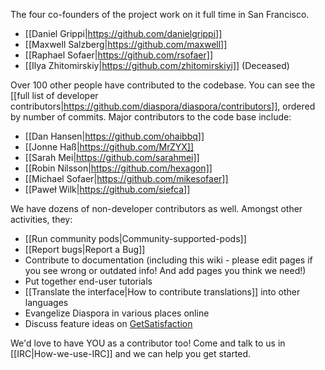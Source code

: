 The four co-founders of the project work on it full time in San Francisco.

* [[Daniel Grippi|https://github.com/danielgrippi]]
* [[Maxwell Salzberg|https://github.com/maxwell]]
* [[Raphael Sofaer|https://github.com/rsofaer]]
* [[Ilya Zhitomirskiy|https://github.com/zhitomirskiyi]] (Deceased)

Over 100 other people have contributed to the codebase. You can see the [[full list of developer contributors|https://github.com/diaspora/diaspora/contributors]], ordered by number of commits. Major contributors to the code base include:

* [[Dan Hansen|https://github.com/ohaibbq]]
* [[Jonne Haß|https://github.com/MrZYX]]
* [[Sarah Mei|https://github.com/sarahmei]]
* [[Robin Nilsson|https://github.com/hexagon]]
* [[Michael Sofaer|https://github.com/mikesofaer]]
* [[Paweł Wilk|https://github.com/siefca]]

We have dozens of non-developer contributors as well.  Amongst other activities, they:

* [[Run community pods|Community-supported-pods]]
* [[Report bugs|Report a Bug]]
* Contribute to documentation (including this wiki - please edit pages if you see wrong or outdated info! And add pages you think we need!)
* Put together end-user tutorials
* [[Translate the interface|How to contribute translations]] into other languages
* Evangelize Diaspora in various places online
* Discuss feature ideas on <a href="http://getsatisfaction.com/diaspora" target="_blank">GetSatisfaction</a>

We'd love to have YOU as a contributor too! Come and talk to us in [[IRC|How-we-use-IRC]] and we can help you get started. 

